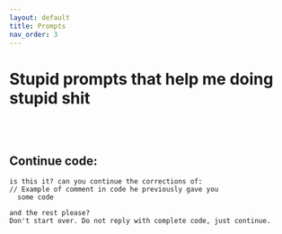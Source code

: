 ```yaml
---
layout: default
title: Prompts
nav_order: 3
---
```


# Stupid prompts that help me doing stupid shit



<br><br>

## Continue code: 


```
is this it? can you continue the corrections of: 
// Example of comment in code he previously gave you
  some code

and the rest please? 
Don't start over. Do not reply with complete code, just continue.
``` 
